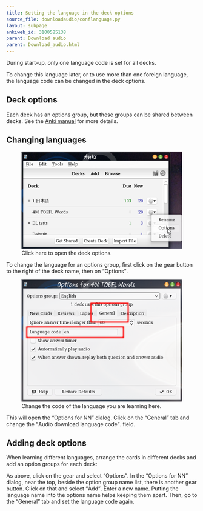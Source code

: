 ```yaml
---
title: Setting the language in the deck options
source_file: downloadaudio/conflanguage.py
layout: subpage
ankiweb_id: 3100585138
parent: Download audio
parent: Download_audio.html
---
```


During start-up, only one language code is set for all decks.

To change this language later, or to use more than one foreign
language, the language code can be changed in the deck options.

## Deck options

Each deck has an options group,
but these groups can be shared between decks. See the
[Anki manual](http://ankisrs.net/docs/manual.html#deckoptions) for
more details.

## Changing languages

<figure>
<img src="images/click_on_gear.png"
alt="The Anki deck list. To the right of the gear button to the right
of the deck name a pop-up menu with the item <q>Options</q>
marked.">
<figcaption>Click here to open the deck options.</figcaption>
</figure>
To change the language for an options group, first click on the gear
button to the right of the deck name, then on <q>Options</q>.
<figure>
<img src="images/options_for.png"
alt="The “Options for deck NN” window. The tab “General” has a line-edit
“Language code”.">
<figcaption>Change the code of the language you are learning here.</figcaption>
</figure>
This will open the <q>Options for NN</q> dialog. Click on the
<q>General</q> tab and change the <q>Audio download language code</q>.
field.


## Adding deck options

When learning different languages, arrange the cards in different
decks and add an option groups for each deck:

As above, click on the gear and select <q>Options</q>. In the
<q>Options for NN</q> dialog, near the top, beside the option group
name list, there is another gear button. Click on that and select
<q>Add</q>. Enter a new name. Putting the language name into the
options name helps keeping them apart. Then, go to the <q>General</q>
tab and set the language code again.
